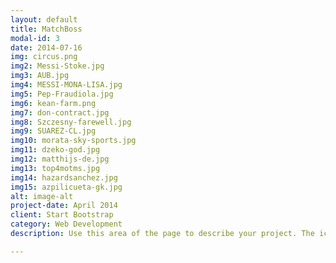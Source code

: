 ```yaml
---
layout: default
title: MatchBoss
modal-id: 3
date: 2014-07-16
img: circus.png
img2: Messi-Stoke.jpg
img3: AUB.jpg
img4: MESSI-MONA-LISA.jpg
img5: Pep-Fraudiola.jpg
img6: kean-farm.png
img7: don-contract.jpg
img8: Szczesny-farewell.jpg
img9: SUAREZ-CL.jpg
img10: morata-sky-sports.jpg
img11: dzeko-god.jpg
img12: matthijs-de.jpg
img13: top4motms.jpg
img14: hazardsanchez.jpg
img15: azpilicueta-gk.jpg
alt: image-alt
project-date: April 2014
client: Start Bootstrap
category: Web Development
description: Use this area of the page to describe your project. The icon above is part of a free icon set by <a href="https://sellfy.com/p/8Q9P/jV3VZ/">Flat Icons</a>. On their website, you can download their free set with 16 icons, or you can purchase the entire set with 146 icons for only $12!

---
```

